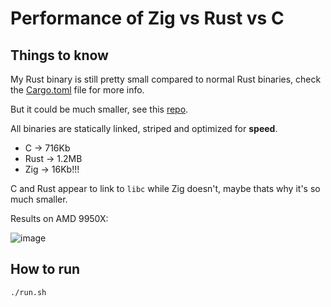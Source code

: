 # Performance of Zig vs Rust vs C

## Things to know

My Rust binary is still pretty small compared to normal Rust binaries, check the [Cargo.toml](./rust/Cargo.toml#L11) file for more info.

But it could be much smaller, see this [repo](https://github.com/johnthagen/min-sized-rust).

All binaries are statically linked, striped and optimized for **speed**.
- C -> 716Kb
- Rust -> 1.2MB
- Zig -> 16Kb!!!

C and Rust appear to link to `libc` while Zig doesn't, maybe thats why it's so much smaller.

Results on AMD 9950X:

![image](https://github.com/user-attachments/assets/a1df40aa-0914-49bb-8e2f-3acea41e3e57)


## How to run
```bash
./run.sh
```

